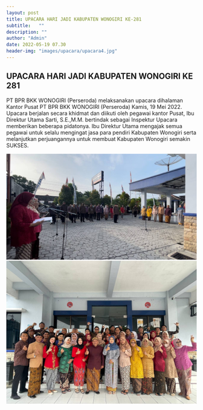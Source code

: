 ```yaml
---
layout: post
title: UPACARA HARI JADI KABUPATEN WONOGIRI KE-281
subtitle:   ""
description: ""
author: "Admin"
date: 2022-05-19 07.30
header-img: "images/upacara/upacara4.jpg"
---
```



## UPACARA HARI JADI KABUPATEN WONOGIRI KE 281

PT BPR BKK WONOGIRI (Perseroda) melaksanakan upacara dihalaman Kantor Pusat PT BPR BKK WONOGIRI (Perseroda) Kamis, 19 Mei 2022. Upacara berjalan secara khidmat dan diikuti oleh pegawai kantor Pusat, Ibu Direktur Utama Sarti, S.E.,M.M. bertindak sebagai Inspektur Upacara memberikan beberapa pidatonya. Ibu Direktur Utama mengajak semua pegawai untuk selalu mengingat jasa para pendiri Kabupaten Wonogiri serta melanjutkan perjuangannya untuk membuat Kabupaten Wonogiri semakin SUKSES.

<img src="/images/upacara/upacara2.jpg" class="img-responsive img-centered" alt="">

<img src="/images/upacara/upacara4.jpg" class="img-responsive img-centered" alt="">

